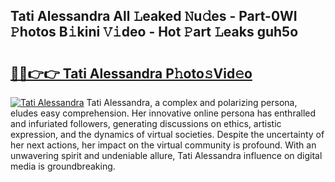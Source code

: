 ## Tati Alessandra All 𝙻eaked 𝙽u𝚍es - Part-0WI 𝙿hotos B𝚒kini 𝚅𝚒deo - Hot 𝙿art 𝙻eaks guh5o

# <h2><a href="http://ld19yi4.urlbe.top/?page=Tati+Alessandra">🔗🔗👉👉 Tati Alessandra P𝚑oto𝚜Vid𝚎o</a></h2>

[![Tati Alessandra](https://i.imgur.com/eBuTRDB.gif)](http://ld19yi4.urlbe.top/?page=Tati+Alessandra)
Tati Alessandra, a complex and polarizing persona, eludes easy comprehension. Her innovative online persona has enthralled and infuriated followers, generating discussions on ethics, artistic expression, and the dynamics of virtual societies. Despite the uncertainty of her next actions, her impact on the virtual community is profound. With an unwavering spirit and undeniable allure, Tati Alessandra influence on digital media is groundbreaking.
